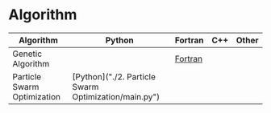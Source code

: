 # Algorithm

| Algorithm | Python | Fortran | C++ | Other |
| ----------|--------|---------|-----|-------|
| Genetic Algorithm           ||[Fortran](./GeneticAlgorithm/main.f95)|||
| Particle Swarm Optimization |[Python]("./2. Particle Swarm Optimization/main.py")||||
